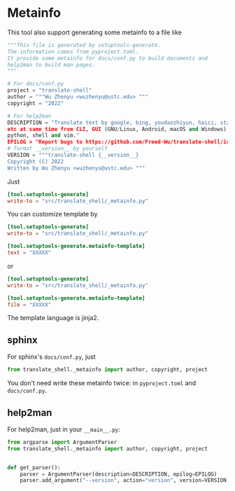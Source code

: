 # Metainfo

This tool also support generating some metainfo to a file like

```python
"""This file is generated by setuptools-generate.
The information comes from pyproject.toml.
It provide some metainfo for docs/conf.py to build documents and
help2man to build man pages.
"""

# For docs/conf.py
project = "translate-shell"
author = """Wu Zhenyu <wuzhenyu@ustc.edu> """
copyright = "2022"

# For help2man
DESCRIPTION = "Translate text by google, bing, youdaozhiyun, haici, stardict,
etc at same time from CLI, GUI (GNU/Linux, Android, macOS and Windows), REPL,
python, shell and vim."
EPILOG = "Report bugs to https://github.com/Freed-Wu/translate-shell/issues"
# format __version__ by yourself
VERSION = """translate-shell {__version__}
Copyright (C) 2022
Written by Wu Zhenyu <wuzhenyu@ustc.edu> """
```

Just

```toml
[tool.setuptools-generate]
write-to = "src/translate_shell/_metainfo.py"
```

You can customize template by

```toml
[tool.setuptools-generate]
write-to = "src/translate_shell/_metainfo.py"

[tool.setuptools-generate.metainfo-template]
text = "XXXXX"
```

or

```toml
[tool.setuptools-generate]
write-to = "src/translate_shell/_metainfo.py"

[tool.setuptools-generate.metainfo-template]
file = "XXXXX"
```

The template language is jinja2.

## sphinx

For sphinx's `docs/conf.py`, just

```python
from translate_shell._metainfo import author, copyright, project
```

You don't need write these metainfo twice: in `pyproject.toml` and
`docs/conf.py`.

## help2man

For help2man, just in your `__main__.py`:

```python
from argparse import ArgumentParser
from translate_shell._metainfo import author, copyright, project


def get_parser():
    parser = ArgumentParser(description=DESCRIPTION, epilog=EPILOG)
    parser.add_argument("--version", action="version", version=VERSION)
```
